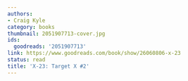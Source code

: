 ```yaml
---
authors:
- Craig Kyle
category: books
thumbnail: 2051907713-cover.jpg
ids:
  goodreads: '2051907713'
link: https://www.goodreads.com/book/show/26060806-x-23
status: read
title: 'X-23: Target X #2'
---
```

